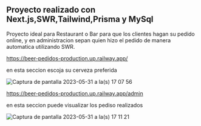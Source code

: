
## Proyecto realizado con Next.js,SWR,Tailwind,Prisma y MySql

Proyecto ideal para Restaurant o Bar para que los clientes hagan su pedido online, y en administracion sepan quien hizo el pedido de manera automatica utilizando SWR. 

https://beer-pedidos-production.up.railway.app/ 

en esta seccion escoja su cerveza preferida

![Captura de pantalla 2023-05-31 a la(s) 17 07 56](https://github.com/AgusMolinaCode/Beer-Pedidos/assets/105619330/72d67b6a-dedb-4031-9e2c-d71eafc3478c)

https://beer-pedidos-production.up.railway.app/admin 

en esta seccion puede visualizar los pediso realizados

![Captura de pantalla 2023-05-31 a la(s) 17 11 21](https://github.com/AgusMolinaCode/Beer-Pedidos/assets/105619330/30bbc5f6-1a16-43a4-9460-bbdaf97f0deb)
